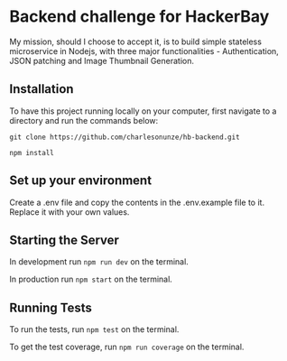 # Backend challenge for HackerBay

My mission, should I choose to accept it, is to build simple stateless microservice in Nodejs, with three major functionalities - Authentication, JSON patching and Image Thumbnail Generation.

## Installation

To have this project running locally on your computer, first navigate to a directory and run the commands below:

`git clone https://github.com/charlesonunze/hb-backend.git`

`npm install`

## Set up your environment

Create a .env file and copy the contents in the .env.example file to it. Replace it with your own values.

## Starting the Server

In development run `npm run dev` on the terminal.

In production run `npm start` on the terminal.

## Running Tests

To run the tests, run `npm test` on the terminal.

To get the test coverage, run `npm run coverage` on the terminal.
